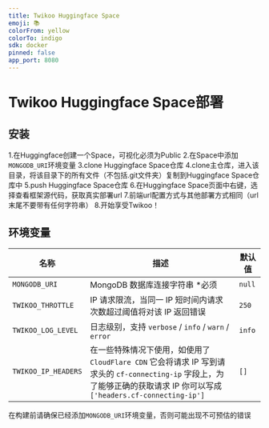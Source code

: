 ```yaml
---
title: Twikoo Huggingface Space
emoji: 📚
colorFrom: yellow
colorTo: indigo
sdk: docker
pinned: false
app_port: 8080
---
```


# Twikoo Huggingface Space部署

## 安装

1.在Huggingface创建一个Space，可视化必须为Public
2.在Space中添加`MONGODB_URI`环境变量
3.clone Huggingface Space仓库
4.clone主仓库，进入该目录，将该目录下的所有文件（不包括.git文件夹）复制到Huggingface Space仓库中
5.push Huggingface Space仓库
6.在Huggingface Space页面中右键，选择查看框架源代码，获取真实部署url
7.前端url配置方式与其他部署方式相同（url末尾不要带有任何字符串）
8.开始享受Twikoo！

## 环境变量

| 名称 | 描述 | 默认值 |
| ---- | ---- | ---- |
| `MONGODB_URI` | MongoDB 数据库连接字符串 *必须 | `null` |
| `TWIKOO_THROTTLE` | IP 请求限流，当同一 IP 短时间内请求次数超过阈值将对该 IP 返回错误 | `250` |
| `TWIKOO_LOG_LEVEL` | 日志级别，支持 `verbose` / `info` / `warn` / `error` | `info` |
| `TWIKOO_IP_HEADERS` | 在一些特殊情况下使用，如使用了`CloudFlare CDN` 它会将请求 IP 写到请求头的 `cf-connecting-ip` 字段上，为了能够正确的获取请求 IP 你可以写成 `['headers.cf-connecting-ip']` | `[]` |

在构建前请确保已经添加`MONGODB_URI`环境变量，否则可能出现不可预估的错误